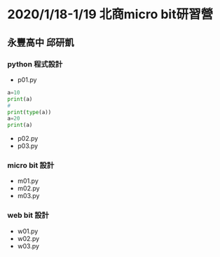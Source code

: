 # 2020/1/18-1/19 北商micro bit研習營
## 永豐高中 邱研凱

### python 程式設計
- p01.py
 ```python
 a=10
print(a)
#
print(type(a))
a=20
print(a)
 ```
 
- p02.py
- p03.py

### micro bit 設計
- m01.py
- m02.py
- m03.py

### web bit 設計
- w01.py
- w02.py
- w03.py
